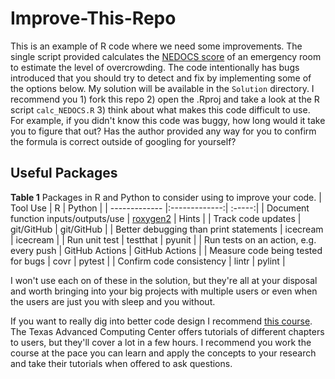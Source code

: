 # Improve-This-Repo

This is an example of R code where we need some improvements. The single script provided calculates the [NEDOCS score](https://www.mdcalc.com/calc/3143/nedocs-score-emergency-department-overcrowding) of an emergency room to estimate the level of overcrowding. The code intentionally has bugs introduced that you should try to detect and fix by implementing some of the options below. My solution will be available in the `Solution` directory. I recommend you 1) fork this repo 2) open the .Rproj and take a look at the R script `calc_NEDOCS.R` 3) think about what makes this code difficult to use. For example, if you didn't know this code was buggy, how long would it take you to figure that out? Has the author provided any way for you to confirm the formula is correct outside of googling for yourself? 

## Useful Packages

**Table 1** Packages in R and Python to consider using to improve your code.
| Tool Use       | R           | Python  |
| ------------- |:-------------:| :-----:|
| Document function inputs/outputs/use      | [roxygen2](https://r-pkgs.org/man.html) | Hints |
| Track code updates | git/GitHub      |    git/GitHub | 
| Better debugging than print statements | icecream | icecream |
| Run unit test | testthat | pyunit |
| Run tests on an action, e.g. every push | GitHub Actions | GitHub Actions | 
| Measure code being tested for bugs | covr | pytest |
| Confirm code consistency     | lintr     |   pylint |

I won't use each on of these in the solution, but they're all at your disposal and worth bringing into your big projects with multiple users or even when the users are just you with sleep and you without.

If you want to really dig into better code design I recommend [this course](https://coe-332-sp22.readthedocs.io/en/main/index.html). The Texas Advanced Computing Center offers tutorials of different chapters to users, but they'll cover a lot in a few hours. I recommend you work the course at the pace you can learn and apply the concepts to your research and take their tutorials when offered to ask questions.
